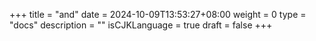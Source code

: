 +++
title = "and"
date = 2024-10-09T13:53:27+08:00
weight = 0
type = "docs"
description = ""
isCJKLanguage = true
draft = false
+++